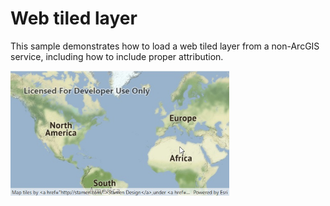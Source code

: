 # Web tiled layer

This sample demonstrates how to load a web tiled layer from a non-ArcGIS service, including how to include proper attribution.

<img src="LoadWebTiledLayer.jpg" width="350"/>
